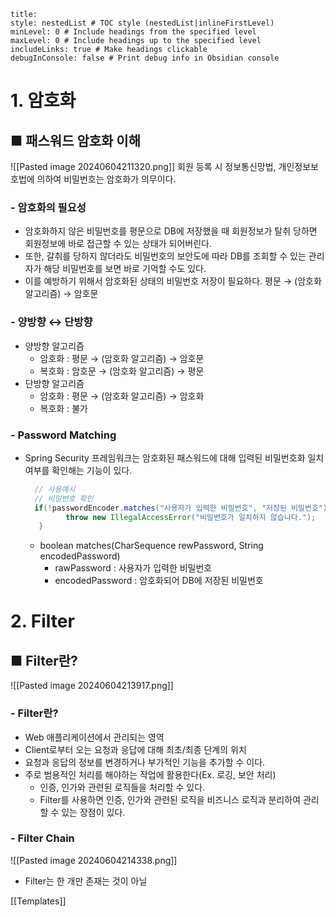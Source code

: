```table-of-contents
title: 
style: nestedList # TOC style (nestedList|inlineFirstLevel)
minLevel: 0 # Include headings from the specified level
maxLevel: 0 # Include headings up to the specified level
includeLinks: true # Make headings clickable
debugInConsole: false # Print debug info in Obsidian console
```

# 1. 암호화
## ■ 패스워드 암호화 이해
![[Pasted image 20240604211320.png]]
회원 등록 시 정보통신망법, 개인정보보호법에 의하여 비밀번호는 암호화가 의무이다.
### - 암호화의 필요성
- 암호화하지 않은 비밀번호를 평문으로 DB에 저장했을 때 회원정보가 탈취 당하면 회원정보에  바로 접근할 수 있는 상태가 되어버린다.
- 또한, 갈취를 당하지 않더라도 비밀번호의 보안도에 따라 DB를 조회할 수 있는 관리자가 해당 비밀번호를 보면 바로 기억할 수도 있다.
- 이를 예방하기 위해서 암호화된 상태의 비밀번호 저장이 필요하다.
  평문 → (암호화 알고리즘) → 암호문

### - 양방향 ↔ 단방향
- 양방향 알고리즘
	- 암호화 : 평문 → (암호화 알고리즘) → 암호문
	- 복호화 : 암호문 → (암호화 알고리즘) → 평문
- 단방향 알고리즘
	- 암호화 : 평문 → (암호화 알고리즘) → 암호화
	- 복호화 : 불가

### - Password Matching
- Spring Security 프레임워크는 암호화된 패스워드에 대해 입력된 비밀번호화 일치여부를 확인해는 기능이 있다.
  ``` java
	// 사용예시
	// 비밀번호 확인
	if(!passwordEncoder.matches("사용자가 입력한 비밀번호", "저장된 비밀번호")) {
		   throw new IllegalAccessError("비밀번호가 일치하지 않습니다.");
	 }
	```
	- boolean matches(CharSequence rewPassword, String encodedPassword)
		- rawPassword : 사용자가 입력한 비밀번호
		- encodedPassword : 암호화되어 DB에 저장된 비밀번호

# 2. Filter
## ■ Filter란?
![[Pasted image 20240604213917.png]]
### - Filter란?
- Web  애플리케이션에서 관리되는 영역
- Client로부터 오는 요청과 응답에 대해 최초/최종 단계의 위치
- 요청과 응답의 정보를 변경하거나 부가적인 기능을 추가할 수 이다.
- 주로 범용적인 처리를 해야하는 작업에 활용한다(Ex. 로깅, 보안 처리)
	- 인증, 인가와 관련된 로직들을 처리할 수 있다.
	- Filter를 사용하면 인증, 인가와 관련된 로직을 비즈니스 로직과 분리하여 관리할 수 있는 장점이 있다.

### - Filter Chain
![[Pasted image 20240604214338.png]]
- Filter는 한 개만 존재는 것이 아닐




[[Templates]]
